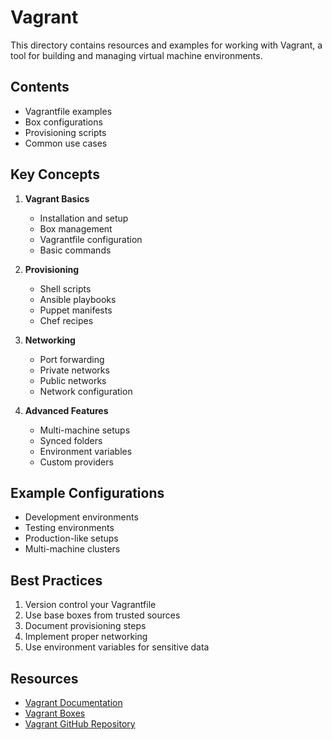 # Vagrant

This directory contains resources and examples for working with Vagrant, a tool for building and managing virtual machine environments.

## Contents

- Vagrantfile examples
- Box configurations
- Provisioning scripts
- Common use cases

## Key Concepts

1. **Vagrant Basics**
   - Installation and setup
   - Box management
   - Vagrantfile configuration
   - Basic commands

2. **Provisioning**
   - Shell scripts
   - Ansible playbooks
   - Puppet manifests
   - Chef recipes

3. **Networking**
   - Port forwarding
   - Private networks
   - Public networks
   - Network configuration

4. **Advanced Features**
   - Multi-machine setups
   - Synced folders
   - Environment variables
   - Custom providers

## Example Configurations

- Development environments
- Testing environments
- Production-like setups
- Multi-machine clusters

## Best Practices

1. Version control your Vagrantfile
2. Use base boxes from trusted sources
3. Document provisioning steps
4. Implement proper networking
5. Use environment variables for sensitive data

## Resources

- [Vagrant Documentation](https://www.vagrantup.com/docs)
- [Vagrant Boxes](https://app.vagrantup.com/boxes/search)
- [Vagrant GitHub Repository](https://github.com/hashicorp/vagrant) 